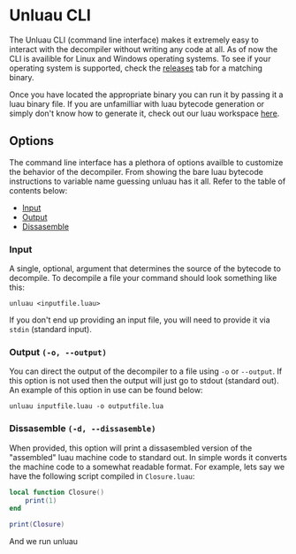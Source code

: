 # Unluau CLI
The Unluau CLI (command line interface) makes it extremely easy to interact with the decompiler without writing any code at all. As of now the CLI is availible for Linux and Windows operating systems. To see if your operating system is supported, check the [releases](https://github.com/valencefun/unluau/tags) tab for a matching binary. 

Once you have located the appropriate binary you can run it by passing it a luau binary file. If you are unfamilliar with luau bytecode generation or simply don't know how to generate it, check out our luau workspace [here](https://github.com/valencefun/luau-workspace).

## Options
The command line interface has a plethora of options availble to customize the behavior of the decompiler. From showing the bare luau bytecode instructions to variable name guessing unluau has it all. Refer to the table of contents below:
* [Input](#input)
* [Output](#output--o---output)
* [Dissasemble](#dissasemble--d---dissasemble)

### Input
A single, optional, argument that determines the source of the bytecode to decompile. To decompile a file your command should look something like this:
```
unluau <inputfile.luau>
```
If you don't end up providing an input file, you will need to provide it via `stdin` (standard input).

### Output `(-o, --output)`
You can direct the output of the decompiler to a file using ``-o`` or `--output`. If this option is not used then the output will just go to stdout (standard out). An example of this option in use can be found below:
```
unluau inputfile.luau -o outputfile.lua
```

### Dissasemble `(-d, --dissasemble)`
When provided, this option will print a dissasembled version of the "assembled" luau machine code to standard out. In simple words it converts the machine code to a somewhat readable format. For example, lets say we have the following script compiled in `Closure.luau`:
```lua
local function Closure()
    print(1)
end

print(Closure)
```
And we run unluau
